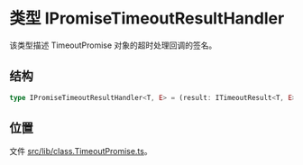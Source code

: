 # 类型 IPromiseTimeoutResultHandler

该类型描述 TimeoutPromise 对象的超时处理回调的签名。

## 结构

```ts
type IPromiseTimeoutResultHandler<T, E> = (result: ITimeoutResult<T, E>) => void;
```

## 位置

文件 [src/lib/class.TimeoutPromise.ts](../../../src/lib/class.TimeoutPromise.ts)。
